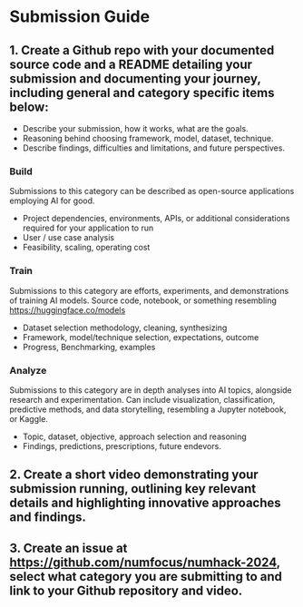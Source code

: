 # Submission Guide
## 1. Create a Github repo with your documented source code and a README detailing your submission and documenting your journey, including general and category specific items below:
- Describe your submission, how it works, what are the goals.
- Reasoning behind choosing framework, model, dataset, technique.
- Describe findings, difficulties and limitations, and future perspectives.

### Build
Submissions to this category can be described as open-source applications employing AI for good.
- Project dependencies, environments, APIs, or additional considerations required for your application to run
- User / use case analysis
- Feasibility, scaling, operating cost

### Train
Submissions to this category are efforts, experiments, and demonstrations of training AI models. Source code, notebook, or something resembling https://huggingface.co/models
- Dataset selection methodology, cleaning, synthesizing
- Framework, model/technique selection, expectations, outcome
- Progress, Benchmarking, examples

### Analyze
Submissions to this category are in depth analyses into AI topics, alongside research and experimentation. Can include visualization, classification, predictive methods, and data storytelling, resembling a Jupyter notebook, or Kaggle.
- Topic, dataset, objective, approach selection and reasoning
- Findings, predictions, prescriptions, future endevors.

## 2. Create a short video demonstrating your submission running, outlining key relevant details and highlighting innovative approaches and findings.

## 3. Create an issue at https://github.com/numfocus/numhack-2024, select what category you are submitting to and link to your Github repository and video.